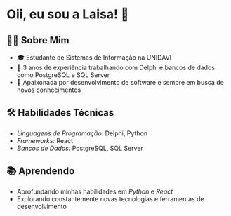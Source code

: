 # Oii, eu sou a Laisa! 👋

## 👨‍💻 Sobre Mim
- 🎓 Estudante de Sistemas de Informação na UNIDAVI
- 💼 3 anos de experiência trabalhando com Delphi e bancos de dados como PostgreSQL e SQL Server
- 🤖 Apaixonada por desenvolvimento de software e sempre em busca de novos conhecimentos

## 🛠 Habilidades Técnicas
- *Linguagens de Programação:* Delphi, Python
- *Frameworks:* React
- *Bancos de Dados:* PostgreSQL, SQL Server

## 📚 Aprendendo
- Aprofundando minhas habilidades em *Python* e *React*
- Explorando constantemente novas tecnologias e ferramentas de desenvolvimento
